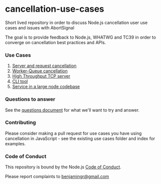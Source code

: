 # cancellation-use-cases

Short lived repository in order to discuss Node.js cancellation user use cases and issues with AbortSignal

The goal is to provide feedback to Node.js, WHATWG and TC39 in order to converge on cancellation best practices and APIs. 

### Use Cases

 1. [Server and request cancellation](use-cases/01-server-process-request.md)
 2. [Worker-Queue cancellation](use-cases/02-worker-queue-cancellation.md)
 3. [High Throughput TCP server](use-cases/03-high-thoughput-server.md)
 4. [CLI tool](use-cases/04-cli-tool.md)
 5. [Service in a large node codebase](use-cases/05-service-in-a-large.md)

### Questions to answer

See the [questions document](questions.md) for what we'll want to try and answer.

### Contributing

Please consider making a pull request for use cases you have using cancellation in JavaScript - see the existing use cases folder and index for examples.

### Code of Conduct

This repository is bound by the Node.js [Code of Conduct](https://github.com/nodejs/admin/blob/master/CODE_OF_CONDUCT.md).

Please report complaints to benjamingr@gmail.com 
